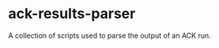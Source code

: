 ack-results-parser
==================

A collection of scripts used to parse the output of an ACK run.
